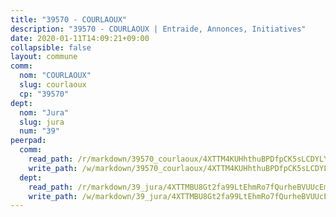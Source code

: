 ```yaml
---
title: "39570 - COURLAOUX"
description: "39570 - COURLAOUX | Entraide, Annonces, Initiatives"
date: 2020-01-11T14:09:21+09:00
collapsible: false
layout: commune
comm:
  nom: "COURLAOUX"
  slug: courlaoux
  cp: "39570"
dept:
  nom: "Jura"
  slug: jura
  num: "39"
peerpad:
  comm:
    read_path: /r/markdown/39570_courlaoux/4XTTM4KUHhthuBPDfpCK5sLCDYLYARvxWK9Hjhumg4jbbc1L4
    write_path: /w/markdown/39570_courlaoux/4XTTM4KUHhthuBPDfpCK5sLCDYLYARvxWK9Hjhumg4jbbc1L4-K3TgTjDGFsUdw5FauJLcZj4Rwz3LVHAYPXuQYgdXnji6ev5opRz2JyYa1dmLjFL5NE2hUKoLhR61edAh63Hi5mx75pxe7g57wegN73zqdvn3p6Kh3m6yY75gfCFKH5F4ARZ6Nd5S
  dept:
    read_path: /r/markdown/39_jura/4XTTMBU8Gt2fa99LtEhmRo7fQurheBVUUcEmcUcrj82YN8mg7
    write_path: /w/markdown/39_jura/4XTTMBU8Gt2fa99LtEhmRo7fQurheBVUUcEmcUcrj82YN8mg7-K3TgTcNZmu4vnNMaCfgcL8UVTLrMMzc995tkrcbQnJrz2QJUTFFzY77q7ECMK21XeFnonjpMWqFzgVngXjdq8HzYe3HRbuYXbvX8ofWBv48UvWuvbrbp8aQGQQcfezWASxj7orH1
---
```



